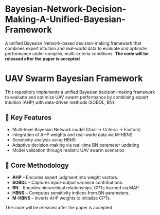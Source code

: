 # Bayesian-Network-Decision-Making-A-Unified-Bayesian-Framework
A unified Bayesian Network-based decision-making framework that combines expert intuition and real-world data to evaluate and optimize performance under complex, multi-criteria conditions.
**The code will be released after the paper is accepted**

# UAV Swarm Bayesian Framework

This repository implements a unified Bayesian decision-making framework to evaluate and optimize UAV swarm performance by combining expert intuition (AHP) with data-driven methods (SOBOL, BN).

## 📌 Key Features

- Multi-level Bayesian Network model (Goal → Criteria → Factors)
- Integration of AHP weights and real-world data via M-HBNS
- Sensitivity analysis using HBNS
- Adaptive decision-making via real-time BN parameter updating
- Model validation through realistic UAV swarm scenarios

## 🧠 Core Methodology

- **AHP** – Encodes expert judgment into weight vectors.
- **SOBOL** – Captures input-output variance contributions.
- **BN** – Encodes hierarchical relationships, CPTs learned via MAP.
- **HBNS** – Computes sensitivity indices from BN parameters.
- **M-HBNS** – Inverts AHP weights to initialize CPTs.

The code will be released after the paper is accepted


